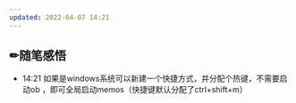 ```yaml
---
updated: 2022-04-07 14:21
---
```


## ✏随笔感悟


- 14:21 如果是windows系统可以新建一个快捷方式，并分配个热键，不需要启动ob ，即可全局启动memos（快捷键默认分配了ctrl+shift+m）